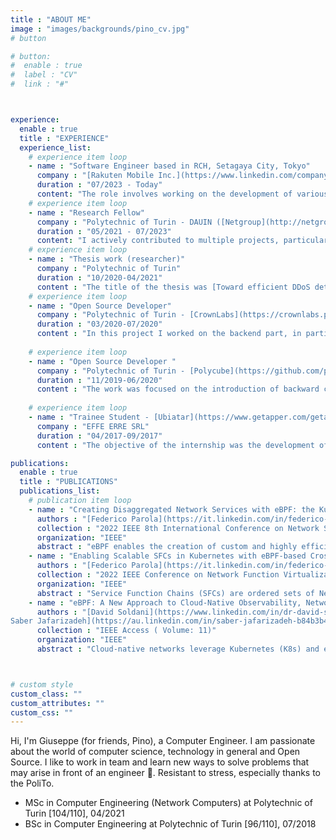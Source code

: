 ```yaml
---
title : "ABOUT ME"
image : "images/backgrounds/pino_cv.jpg"
# button

# button:
#  enable : true
#  label : "CV"
#  link : "#"



experience:
  enable : true
  title : "EXPERIENCE"
  experience_list:
    # experience item loop
    - name : "Software Engineer based in RCH, Setagaya City, Tokyo"
      company : "[Rakuten Mobile Inc.](https://www.linkedin.com/company/rakuten-mobile-network-inc/)"
      duration : "07/2023 - Today"
      content: "The role involves working on the development of various in-house software within the cloud-native domain, utilizing eBPF and associated technologies."
    # experience item loop
    - name : "Research Fellow"
      company : "Polytechnic of Turin - DAUIN ([Netgroup](http://netgroup.polito.it/))"
      duration : "05/2021 - 07/2023"
      content: "I actively contributed to multiple projects, particularly focusing on Polycube. Additionally, I authored scientific articles, explored emerging technologies, and provided guidance to 3 thesis students as a co-supervisor ([Francesco Monaco](https://webthesis.biblio.polito.it/22792/), [Leonardo Di Giovanna](https://webthesis.biblio.polito.it/22615/), [Francesco Cappa](https://webthesis.biblio.polito.it/23609/)). During the second year I worked in a project between Rakuten Mobile Inc. and Polytechnic of Turin."
    # experience item loop
    - name : "Thesis work (researcher)"
      company : "Polytechnic of Turin"
      duration : "10/2020-04/2021"
      content : "The title of the thesis was [Toward efficient DDoS detection with eBPF](https://webthesis.biblio.polito.it/18145/). During this thesis work I worked with Professor [Fulvio Risso](https://fulvio.frisso.net/) (supervisor) and also with the PhD students [Federico Parola](https://it.linkedin.com/in/federico-parola-5b496b200) and [Simone Magnani](https://s41m0n.github.io/)."
    # experience item loop
    - name : "Open Source Developer"
      company : "Polytechnic of Turin - [CrownLabs](https://crownlabs.polito.it/)"
      duration : "03/2020-07/2020"
      content : "In this project I worked on the backend part, in particular on the monitoring (Kube-Prometheus, Blackbox Exporter) and if necessary I also switched to the frontend (a little bit), working together with my team mates on the CrownLabs website and on the personal page of a student/professor."
      
    # experience item loop
    - name : "Open Source Developer "
      company : "Polytechnic of Turin - [Polycube](https://github.com/polycube-network/polycube)"
      duration : "11/2019-06/2020"
      content : "The work was focused on the introduction of backward compatible white-box monitoring for the cubes of the Polycube framework. I also had the chance to work with a nice team made up of various colleagues, PhD students and professors."
      
    # experience item loop
    - name : "Trainee Student - [Ubiatar](https://www.getapper.com/getapper-academy)"
      company : "EFFE ERRE SRL"
      duration : "04/2017-09/2017"
      content : "The objective of the internship was the development of a connection between the Ubiatar application and a hardware device such as the combat robot, which during the internship, in the test and production phase has been replaced by a Raspberry with a breadboard on which a small one has been made hardware project."

publications:
  enable : true
  title : "PUBLICATIONS"
  publications_list:
    # publication item loop
    - name : "Creating Disaggregated Network Services with eBPF: the Kubernetes Network Provider Use Case"
      authors : "[Federico Parola](https://it.linkedin.com/in/federico-parola-5b496b200), [Leonardo Di Giovanna](https://www.linkedin.com/in/leonardo-di-giovanna-1a5453107/), Giuseppe Ognibene, [Fulvio Risso](https://fulvio.frisso.net/)"
      collection : "2022 IEEE 8th International Conference on Network Softwarization (NetSoft)"
      organization: "IEEE"
      abstract : "eBPF enables the creation of custom and highly efficient network services. The most prominent examples of such services follow a monolithic approach: this makes the code hard to maintain, to extend and difficult to reuse. This paper leverages the Polycube framework to demonstrate that a disaggregated approach is feasible also with eBPF: it considers a complex network scenario, such as a complete Kubernetes network provider, presenting the resulting architecture and a preliminary perf. evaluation"
    - name : "Enabling Scalable SFCs in Kubernetes with eBPF-based Cross-Connections"
      authors : "[Federico Parola](https://it.linkedin.com/in/federico-parola-5b496b200), [Francesco Monaco](https://www.linkedin.com/in/francesco-monaco-85737b247/), Giuseppe Ognibene, [Fulvio Risso](https://fulvio.frisso.net/)"
      collection : "2022 IEEE Conference on Network Function Virtualization and Software Defined Networks (NFV-SDN)"
      organization: "IEEE"
      abstract : "Service Function Chains (SFCs) are ordered sets of Network Functions (NFs) that provide network services. Telco operators require scalable chains to adapt to fluctuating traffic. While Kubernetes enhances scalability and flexibility for general-purpose applications, it lacks features needed for network services. This paper presents a cloud-native architecture integrating SFCs in Kubernetes, enabling horizontal autoscaling. The solution uses flexible cross-connections to adapt network traffic distribution, validated with an open-source implementation using Kubernetes operators and an eBPF load balancer."
    - name : "eBPF: A New Approach to Cloud-Native Observability, Networking and Security for Current (5G) and Future Mobile Networks (6G and Beyond)"
      authors : "[David Soldani](https://www.linkedin.com/in/dr-david-soldani/), [Petrit Nahi](https://www.linkedin.com/in/pnahi), [Hami Bour](https://au.linkedin.com/in/dr-hami-bour), [
Saber Jafarizadeh](https://au.linkedin.com/in/saber-jafarizadeh-b84b3b44), [Mohammed F. Soliman](https://www.linkedin.com/in/mohammed-fatehy-soliman-phd-cka-csm-pdm-32512326/), [Francesco Monaco](https://www.linkedin.com/in/francesco-monaco-85737b247/),  [Leonardo Di Giovanna](https://www.linkedin.com/in/leonardo-di-giovanna-1a5453107/), Giuseppe Ognibene, [Fulvio Risso](https://fulvio.frisso.net/)"
      collection : "IEEE Access ( Volume: 11)"
      organization: "IEEE"
      abstract : "Cloud-native networks leverage Kubernetes (K8s) and eBPF technology to revolutionize networking, security, and observability. This paper introduces eBPF's potential for Telco cloud and explores innovative pricing models tied to eBPF agents and modules. We present our eBPF platform, Sauron, demonstrating its ability to dynamically load custom code for energy estimation, network monitoring, and real-time security. Experimental results showcase eBPF's efficacy in enhancing performance, observability, and security across current and future mobile networks (5G, 6G)."



# custom style
custom_class: "" 
custom_attributes: "" 
custom_css: ""
---
```


Hi, I'm Giuseppe (for friends, Pino), a Computer Engineer. I am passionate about the world of computer science, technology in general and Open Source. I like to work in team and learn new ways to solve problems that may arise in front of an engineer 🤯. Resistant to stress, especially thanks to the PoliTo.

* MSc in Computer Engineering (Network Computers) at Polytechnic of Turin [104/110], 04/2021
* BSc in Computer Engineering at Polytechnic of Turin [96/110], 07/2018  
